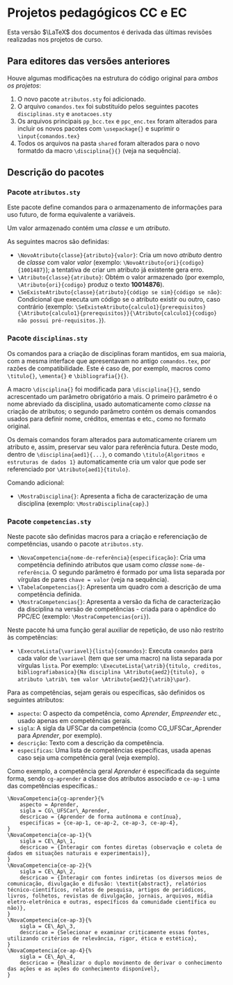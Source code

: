 # Projetos pedagógicos CC e EC

Esta versão $\LaTeX$ dos documentos é derivada das últimas revisões realizadas nos projetos de curso.

## Para editores das versões anteriores

Houve algumas modificações na estrutura do código original para *ambos os projetos*:

1. O novo pacote `atributos.sty` foi adicionado.
1. O arquivo `comandos.tex` foi substituído pelos seguintes pacotes `disciplinas.sty` e `anotacoes.sty`
1. Os arquivos principais `pp_bcc.tex` e `ppc_enc.tex` foram alterados para incluir os novos pacotes com `\usepackage{}` e suprimir o `\input{comandos.tex}`
1. Todos os arquivos na pasta `shared` foram alterados para o novo formatdo da macro `\disciplina{}{}` (veja na sequência).

## Descrição do pacotes

### Pacote `atributos.sty`
Este pacote define comandos para o armazenamento de informações para uso futuro, de forma equivalente a variáveis. 

Um valor armazenado contém uma _classe_ e um _atributo_.

As seguintes macros são definidas:

* `\NovoAtributo{classe}{atributo}{valor}`: Cria um novo _atributo_ dentro de _classe_ com valor _valor_ (exemplo: `\NovoAtributo{ori}{codigo}{1001487}`); a tentativa de criar um atributo já existente gera erro.
* `\Atributo{classe}{atributo}`: Obtém o valor armazenado (por exemplo, `\Atributo{ori}{codigo}` produz o texto __10014876__).
* `\SeExisteAtributo{classe}{atributo}{código se sim}{código se não}`: Condicional que executa um código se o atributo existir ou outro, caso contrário (exemplo: `\SeExisteAtributo{calculo1}{prerequisitos}{\Atributo{calculo1}{prerequisitos}}{\Atributo{calculo1}{codigo} não possui pré-requisitos.}`).

### Pacote `disciplinas.sty`
Os comandos para a criação de disciplinas foram mantidos, em sua maioria, com a mesma interface que apresentavam no antigo `comandos.tex`, por razões de compatibilidade. Este é caso de, por exemplo, macros como `\titulo{}`, `\ementa{}` e `\bibliografia{}{}`.

A macro `\disciplina{}` foi modificada para `\disciplina{}{}`, sendo acrescentado um parâmetro obrigatório a mais. O primeiro parâmetro é o nome abreviado da disciplina, usado automaticamente como _classe_ na criação de atributos; o segundo parâmetro contém os demais comandos usados para definir nome, créditos, ementas e etc., como no formato original.

Os demais comandos foram alterados para automaticamente criarem um atributo e, assim, preservar seu valor para referência futura. Deste modo, dentro de `\disciplina{aed1}{...}`, o comando `\titulo{Algoritmos e estruturas de dados 1}` automaticamente cria um valor que pode ser referenciado por `\Atributo{aed1}{titulo}`.

Comando adicional:
* `\MostraDisciplina{}`: Apresenta a ficha de caracterização de uma disciplina (exemplo: `\MostraDisciplina{cap}`.)

 ### Pacote `competencias.sty`
Neste pacote são definidas macros para a criação e referenciação de competências, usando o pacote `atributos.sty`.

* `\NovaCompetencia{nome-de-referência}{especificação}`: Cria uma competência definindo atributos que usam como _classe_ `nome-de-referência`. O segundo parâmetro é formado por uma lista separada por vírgulas de pares `chave = valor` (veja na sequência).
* `\TabelaCompetencias{}`: Apresenta um quadro com a descrição de uma competência definida.
* `\MostraCompetencias{}`: Apresenta a versão da ficha de caracterização da disciplina na versão de competências - criada para o apêndice do PPC/EC (exemplo: `\MostraCompetencias{ori}`).

Neste pacote há uma função geral auxiliar de repetição, de uso não restrito às competências:

* `\ExecuteLista{\variavel}{lista}{comandos}`: Executa `comandos` para cada valor de `\variavel` (tem que ser uma macro) na lista separada por vírgulas `lista`. Por exemplo: `\ExecuteLista{\atrib}{titulo, creditos, bibliografiabasica}{Na disciplina \Atributo{aed2}{titulo}, o atributo \atrib\ tem valor \Atributo{aed2}{\atrib}\par}`.

Para as competências, sejam gerais ou específicas, são definidos os seguintes atributos:
* `aspecto`: O aspecto da competência, como _Aprender_, _Empreender_ etc., usado apenas em competências gerais.
* `sigla`: A sigla da UFSCar da competência (como CG_UFSCar_Aprender para _Aprender_, por exemplo). 
* `descrição`: Texto com a descrição da competência.
* `especificas`: Uma lista de competências específicas, usada apenas caso seja uma competência geral (veja exemplo).

Como exemplo, a competência geral _Aprender_ é especificada da seguinte forma, sendo `cg-aprender` a classe dos atributos associado e `ce-ap-1` uma das competências específicas.:
```
\NovaCompetencia{cg-aprender}{%
    aspecto = Aprender,
    sigla = CG\_UFSCar\_Aprender,
    descricao = {Aprender de forma autônoma e contínua},
    especificas = {ce-ap-1, ce-ap-2, ce-ap-3, ce-ap-4},
}
\NovaCompetencia{ce-ap-1}{%
    sigla = CE\_Ap\_1,
    descricao = {Interagir com fontes diretas (observação e coleta de dados em situações naturais e experimentais)},
}
\NovaCompetencia{ce-ap-2}{%
    sigla = CE\_Ap\_2,
    descricao = {Interagir com fontes indiretas (os diversos meios de comunicação, divulgação e difusão: \textit{abstract}, relatórios técnico-científicos, relatos de pesquisa, artigos de periódicos, livros, folhetos, revistas de divulgação, jornais, arquivos, mídia eletro-eletrônica e outras, específicos da comunidade científica ou não)},
}
\NovaCompetencia{ce-ap-3}{%
    sigla = CE\_Ap\_3,
    descricao = {Selecionar e examinar criticamente essas fontes, utilizando critérios de relevância, rigor, ética e estética},
}
\NovaCompetencia{ce-ap-4}{%
    sigla = CE\_Ap\_4,
    descricao = {Realizar o duplo movimento de derivar o conhecimento das ações e as ações do conhecimento disponível},
}
```
